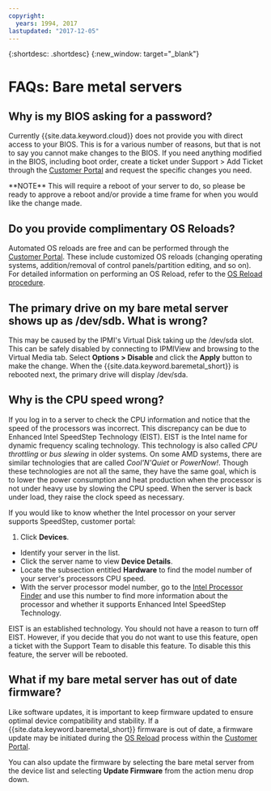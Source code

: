 ```yaml
---
copyright:
  years: 1994, 2017
lastupdated: "2017-12-05"
---
```


{:shortdesc: .shortdesc}
{:new_window: target="_blank"}

# FAQs: Bare metal servers

## Why is my BIOS asking for a password?

Currently {{site.data.keyword.cloud}} does not provide you with direct access to your BIOS. This is for a various number of reasons, but that is not to say you cannot make changes to the BIOS. If you need anything modified in the BIOS, including boot order, create a ticket under Support > Add Ticket through the [Customer Portal](control.softlayer.com) and request the specific changes you need.

\*\*NOTE\*\* This will require a reboot of your server to do, so please be ready to approve a reboot and/or provide a time frame for when you would like the change made.

## Do you provide complimentary OS Reloads?

Automated OS reloads are free and can be performed through the [Customer Portal](control.softlayer.com). These include customized OS reloads (changing operating systems, addition/removal of control panels/partition editing, and so on).  For detailed information on performing an OS Reload, refer to the [OS Reload procedure](../vsi/vsi_perform_os_reload.html).


## The primary drive on my bare metal server shows up as /dev/sdb. What is wrong?

This may be caused by the IPMI's Virtual Disk taking up the /dev/sda slot. This can be safely disabled by connecting to IPMIView and browsing to the Virtual Media tab. Select **Options > Disable** and click the **Apply** button to make the change. When the {{site.data.keyword.baremetal_short}} is rebooted next, the primary drive will display /dev/sda.


## Why is the CPU speed wrong?

If you log in to a server to check the CPU information and notice that the speed of the processors was incorrect. This discrepancy can be due to Enhanced Intel SpeedStep Technology (EIST). EIST is the Intel name for dynamic frequency scaling technology.  This technology is also called *CPU throttling* or *bus slewing* in older systems.  On some AMD systems, there are similar technologies that are called *Cool'N'Quiet* or *PowerNow!*.  Though these technologies are not all the same, they have the same goal, which is to lower the power consumption and heat production when the processor is not under heavy use by slowing the CPU speed.  When the server is back under load, they raise the clock speed as necessary.

If you would like to know whether the Intel processor on your server supports SpeedStep, customer portal: 
1. Click **Devices**.
* Identify your server in the list.
* Click the server name to view **Device Details**.
* Locate the subsection entitled **Hardware** to find the model number of your server's processors CPU speed.
* With the server processor model number, go to the [Intel Processor Finder](http://processorfinder.intel.com/) and use this number to find more information about the processor and whether it supports Enhanced Intel SpeedStep Technology.

EIST is an established technology. You should not have a reason to turn off EIST. However, if you decide that you do not want to use this feature, open a ticket with the Support Team to disable this feature.  To disable this this feature, the server will be rebooted.


## What if my bare metal server has out of date firmware?

Like software updates, it is important to keep firmware updated to ensure optimal device compatibility and stability. If a {{site.data.keyword.baremetal_short}} firmware is out of date, a firmware update may be initiated during the [OS Reload](../infrastructure/software/vsi_reload_os.html) process within the [Customer Portal](https://control.softlayer.com).

You can also update the firmware by selecting the bare metal server from the device list and selecting **Update Firmware** from the action menu drop down.
